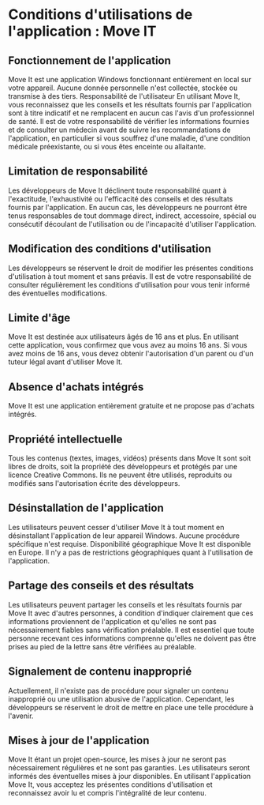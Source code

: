 # Conditions d'utilisations de l'application : Move IT

## Fonctionnement de l'application
Move It est une application Windows fonctionnant entièrement en local sur votre appareil. Aucune donnée personnelle n'est collectée, stockée ou transmise à des tiers.
Responsabilité de l'utilisateur
En utilisant Move It, vous reconnaissez que les conseils et les résultats fournis par l'application sont à titre indicatif et ne remplacent en aucun cas l'avis d'un professionnel de santé. Il est de votre responsabilité de vérifier les informations fournies et de consulter un médecin avant de suivre les recommandations de l'application, en particulier si vous souffrez d'une maladie, d'une condition médicale préexistante, ou si vous êtes enceinte ou allaitante.
## Limitation de responsabilité
Les développeurs de Move It déclinent toute responsabilité quant à l'exactitude, l'exhaustivité ou l'efficacité des conseils et des résultats fournis par l'application. En aucun cas, les développeurs ne pourront être tenus responsables de tout dommage direct, indirect, accessoire, spécial ou consécutif découlant de l'utilisation ou de l'incapacité d'utiliser l'application.
## Modification des conditions d'utilisation
Les développeurs se réservent le droit de modifier les présentes conditions d'utilisation à tout moment et sans préavis. Il est de votre responsabilité de consulter régulièrement les conditions d'utilisation pour vous tenir informé des éventuelles modifications.
## Limite d'âge
Move It est destinée aux utilisateurs âgés de 16 ans et plus. En utilisant cette application, vous confirmez que vous avez au moins 16 ans. Si vous avez moins de 16 ans, vous devez obtenir l'autorisation d'un parent ou d'un tuteur légal avant d'utiliser Move It.
## Absence d'achats intégrés
Move It est une application entièrement gratuite et ne propose pas d'achats intégrés.
## Propriété intellectuelle
Tous les contenus (textes, images, vidéos) présents dans Move It sont soit libres de droits, soit la propriété des développeurs et protégés par une licence Creative Commons. Ils ne peuvent être utilisés, reproduits ou modifiés sans l'autorisation écrite des développeurs.
## Désinstallation de l'application
Les utilisateurs peuvent cesser d'utiliser Move It à tout moment en désinstallant l'application de leur appareil Windows. Aucune procédure spécifique n'est requise.
Disponibilité géographique
Move It est disponible en Europe. Il n'y a pas de restrictions géographiques quant à l'utilisation de l'application.
## Partage des conseils et des résultats
Les utilisateurs peuvent partager les conseils et les résultats fournis par Move It avec d'autres personnes, à condition d'indiquer clairement que ces informations proviennent de l'application et qu'elles ne sont pas nécessairement fiables sans vérification préalable. Il est essentiel que toute personne recevant ces informations comprenne qu'elles ne doivent pas être prises au pied de la lettre sans être vérifiées au préalable.
## Signalement de contenu inapproprié
Actuellement, il n'existe pas de procédure pour signaler un contenu inapproprié ou une utilisation abusive de l'application. Cependant, les développeurs se réservent le droit de mettre en place une telle procédure à l'avenir.
## Mises à jour de l'application
Move It étant un projet open-source, les mises à jour ne seront pas nécessairement régulières et ne sont pas garanties. Les utilisateurs seront informés des éventuelles mises à jour disponibles.
En utilisant l'application Move It, vous acceptez les présentes conditions d'utilisation et reconnaissez avoir lu et compris l'intégralité de leur contenu.